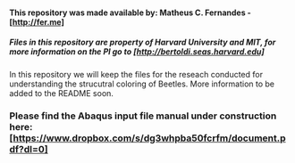 #### This repository was made available by: Matheus C. Fernandes - [http://fer.me]

##### Files in this repository are property of Harvard University and MIT, for more information on the PI go to [http://bertoldi.seas.harvard.edu]

In this repository we will keep the files for the reseach conducted for understanding the strucutral coloring of Beetles. More information to be added to the README soon. 

### Please find the Abaqus input file manual under construction here: [https://www.dropbox.com/s/dg3whpba50fcrfm/document.pdf?dl=0]
